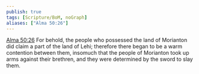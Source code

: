 ```yaml
---
publish: true
tags: [Scripture/BoM, noGraph]
aliases: ["Alma 50:26"]
---
```

[Alma 50:26](https://churchofjesuschrist.org/study/scriptures/bofm/alma/50?lang=eng&id=p26#p26) For behold, the people who possessed the land of Morianton did claim a part of the land of Lehi; therefore there began to be a warm contention between them, insomuch that the people of Morianton took up arms against their brethren, and they were determined by the sword to slay them.
